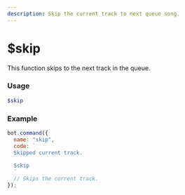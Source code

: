 ```yaml
---
description: Skip the current track to next queue song.
---
```


# $skip

This function skips to the next track in the queue.

### Usage

```php
$skip
```

### Example

```javascript
bot.command({
  name: "skip",
  code: `
  Skipped current track.
  
  $skip
  `
  // Skips the current track.
});
```
